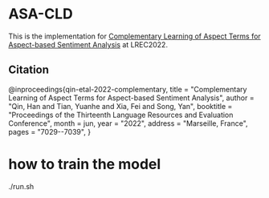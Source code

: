 # ASA-CLD

This is the implementation for [Complementary Learning of Aspect Terms for Aspect-based Sentiment Analysis](https://aclanthology.org/2022.lrec-1.760/) at LREC2022.

## Citation

@inproceedings{qin-etal-2022-complementary,
    title = "Complementary Learning of Aspect Terms for Aspect-based Sentiment Analysis",
    author = "Qin, Han and Tian, Yuanhe and Xia, Fei and Song, Yan",
    booktitle = "Proceedings of the Thirteenth Language Resources and Evaluation Conference",
    month = jun,
    year = "2022",
    address = "Marseille, France",
    pages = "7029--7039",
}

# how to train the model

./run.sh
